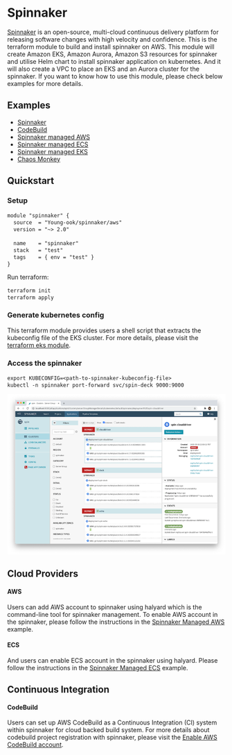 # Spinnaker
[Spinnaker](https://spinnaker.io/) is an open-source, multi-cloud continuous delivery platform for releasing software changes with high velocity and confidence. This is the terraform module to build and install spinnaker on AWS. This module will create Amazon EKS, Amazon Aurora, Amazon S3 resources for spinnaker and utilise Helm chart to install spinnaker application on kubernetes. And it will also create a VPC to place an EKS and an Aurora cluster for the spinnaker. If you want to know how to use this module, please check below examples for more details.

## Examples
- [Spinnaker](https://github.com/Young-ook/terraform-aws-spinnaker/blob/main/examples/spinnaker)
- [CodeBuild](https://github.com/Young-ook/terraform-aws-spinnaker/blob/main/examples/codebuild)
- [Spinnaker managed AWS](https://github.com/Young-ook/terraform-aws-spinnaker/blob/main/examples/spinnaker-managed-aws)
- [Spinnaker managed ECS](https://github.com/Young-ook/terraform-aws-spinnaker/blob/main/examples/spinnaker-managed-ecs)
- [Spinnaker managed EKS](https://github.com/Young-ook/terraform-aws-spinnaker/blob/main/examples/spinnaker-managed-eks)
- [Chaos Monkey](https://github.com/Young-ook/terraform-aws-spinnaker/blob/main/examples/chaosmonkey)

## Quickstart
### Setup
```hcl
module "spinnaker" {
  source  = "Young-ook/spinnaker/aws"
  version = "~> 2.0"

  name    = "spinnaker"
  stack   = "test"
  tags    = { env = "test" }
}
```
Run terraform:
```
terraform init
terraform apply
```

### Generate kubernetes config
This terraform module provides users a shell script that extracts the kubeconfig file of the EKS cluster. For more details, please visit the [terraform eks module](
https://github.com/Young-ook/terraform-aws-eks/blob/main/README.md#generate-kubernetes-config).

### Access the spinnaker
```
export KUBECONFIG=<path-to-spinnaker-kubeconfig-file>
kubectl -n spinnaker port-forward svc/spin-deck 9000:9000
```
![Spinnaker](https://github.com/Young-ook/terraform-aws-spinnaker/blob/main/images/cluster-management.png)

## Cloud Providers
#### AWS
Users can add AWS account to spinnaker using halyard which is the command-line tool for spinnaker management. To enable AWS account in the spinnaker, please follow the instructions in the [Spinnaker Managed AWS](https://github.com/Young-ook/terraform-aws-spinnaker/blob/main/modules/spinnaker-managed-aws) example.

#### ECS
And users can enable ECS account in the spinnaker using halyard. Please follow the instructions in the [Spinnaker Managed ECS](https://github.com/Young-ook/terraform-aws-spinnaker/blob/main/modules/spinnaker-managed-ecs) example.

## Continuous Integration
#### CodeBuild
Users can set up AWS CodeBuild as a Continuous Integration (CI) system within spinnaker for cloud backed build system. For more details about codebuild project registration with spinnaker, please visit the [Enable AWS CodeBuild account](https://github.com/Young-ook/terraform-aws-spinnaker/blob/main/modules/codebuild).
